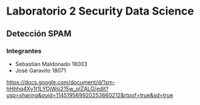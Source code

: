 # Laboratorio 2 Security Data Science  
## Detección SPAM  

### Integrantes  
- Sebastián Maldonado 18003  
- José Garavito 18071

https://docs.google.com/document/d/1sm-hHhhq4Xy1t1LYOjWsj215w_oIZALG/edit?usp=sharing&ouid=114519569920253660212&rtpof=true&sd=true
